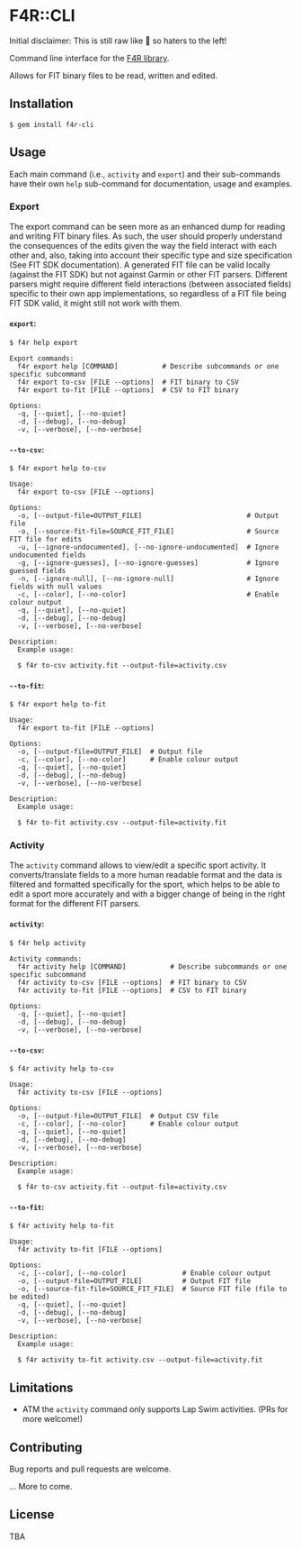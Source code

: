 # F4R::CLI

Initial disclaimer: This is still raw like :sushi: so haters to the left!

Command line interface for the [F4R library](https://github.com/jpablobr/f4r).

Allows for FIT binary files to be read, written and edited.

## Installation

    $ gem install f4r-cli

## Usage

Each main command (i.e., `activity` and `export`) and their sub-commands have their own `help` sub-command for documentation, usage and examples.

### Export

The export command can be seen more as an enhanced dump for reading and writing FIT binary files. As such, the user should properly understand the consequences of the edits given the way the field interact with each other and, also, taking into account their specific type and size specification (See FIT SDK documentation). A generated FIT file can be valid locally (against the FIT SDK) but not against Garmin or other FIT parsers. Different parsers might require different field interactions (between associated fields) specific to their own app implementations, so regardless of a FIT file being FIT SDK valid, it might still not work with them.

#### `export`:

    $ f4r help export  

    Export commands:
      f4r export help [COMMAND]           # Describe subcommands or one specific subcommand
      f4r export to-csv [FILE --options]  # FIT binary to CSV
      f4r export to-fit [FILE --options]  # CSV to FIT binary

    Options:
      -q, [--quiet], [--no-quiet]      
      -d, [--debug], [--no-debug]      
      -v, [--verbose], [--no-verbose]

#### `--to-csv`:

    $ f4r export help to-csv 

    Usage:
      f4r export to-csv [FILE --options]

    Options:
      -o, [--output-file=OUTPUT_FILE]                          # Output file
      -o, [--source-fit-file=SOURCE_FIT_FILE]                  # Source FIT file for edits
      -u, [--ignore-undocumented], [--no-ignore-undocumented]  # Ignore undocumented fields
      -g, [--ignore-guesses], [--no-ignore-guesses]            # Ignore guessed fields
      -n, [--ignore-null], [--no-ignore-null]                  # Ignore fields with null values
      -c, [--color], [--no-color]                              # Enable colour output
      -q, [--quiet], [--no-quiet]                              
      -d, [--debug], [--no-debug]                              
      -v, [--verbose], [--no-verbose]                          

    Description:
      Example usage:

      $ f4r to-csv activity.fit --output-file=activity.csv

#### `--to-fit`:

    $ f4r export help to-fit
    
    Usage:
      f4r export to-fit [FILE --options]

    Options:
      -o, [--output-file=OUTPUT_FILE]  # Output file
      -c, [--color], [--no-color]      # Enable colour output
      -q, [--quiet], [--no-quiet]      
      -d, [--debug], [--no-debug]      
      -v, [--verbose], [--no-verbose]  

    Description:
      Example usage:

      $ f4r to-fit activity.csv --output-file=activity.fit

### Activity

The `activity` command allows to view/edit a specific sport activity. It converts/translate fields to a more human readable format and the data is filtered and formatted specifically for the sport, which helps to be able to edit a sport more accurately and with a bigger change of being in the right format for the different FIT parsers.

#### `activity`:

    $ f4r help activity  

    Activity commands:
      f4r activity help [COMMAND]           # Describe subcommands or one specific subcommand
      f4r activity to-csv [FILE --options]  # FIT binary to CSV
      f4r activity to-fit [FILE --options]  # CSV to FIT binary

    Options:
      -q, [--quiet], [--no-quiet]      
      -d, [--debug], [--no-debug]      
      -v, [--verbose], [--no-verbose]

#### `--to-csv`:

    $ f4r activity help to-csv

    Usage:
      f4r activity to-csv [FILE --options]

    Options:
      -o, [--output-file=OUTPUT_FILE]  # Output CSV file
      -c, [--color], [--no-color]      # Enable colour output
      -q, [--quiet], [--no-quiet]      
      -d, [--debug], [--no-debug]      
      -v, [--verbose], [--no-verbose]  

    Description:
      Example usage:

      $ f4r to-csv activity.fit --output-file=activity.csv

#### `--to-fit`:

    $ f4r activity help to-fit

    Usage:
      f4r activity to-fit [FILE --options]

    Options:
      -c, [--color], [--no-color]              # Enable colour output
      -o, [--output-file=OUTPUT_FILE]          # Output FIT file
      -o, [--source-fit-file=SOURCE_FIT_FILE]  # Source FIT file (file to be edited)
      -q, [--quiet], [--no-quiet]              
      -d, [--debug], [--no-debug]              
      -v, [--verbose], [--no-verbose]          

    Description:
      Example usage:

      $ f4r activity to-fit activity.csv --output-file=activity.fit

## Limitations

- ATM the `activity` command only supports Lap Swim activities. (PRs for more welcome!) 

## Contributing

Bug reports and pull requests are welcome.

... More to come.

## License

TBA
